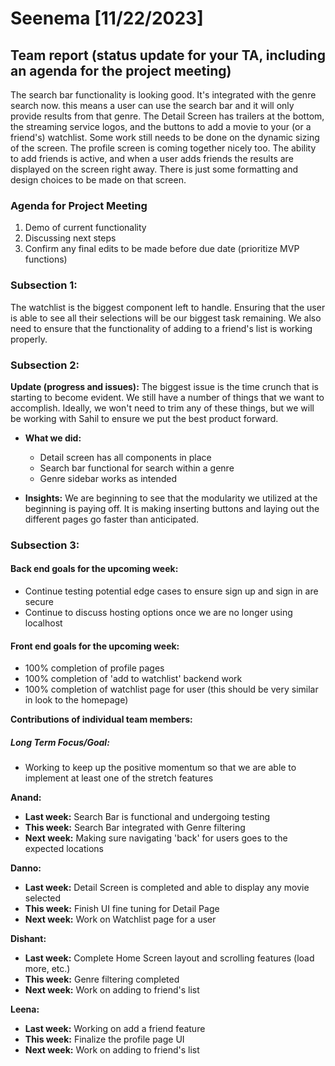 # Seenema [11/22/2023]

## Team report (status update for your TA, including an agenda for the project meeting)
The search bar functionality is looking good. It's integrated with the genre search now. this means a user can use the search 
bar and it will only provide results from that genre. The Detail Screen has trailers at the bottom, the streaming service logos,
and the buttons to add a movie to your (or a friend's) watchlist. Some work still needs to be done on the dynamic sizing of the
screen. The profile screen is coming together nicely too. The ability to add friends is active, and when a user adds friends the 
results are displayed on the screen right away. There is just some formatting and design choices to be made on that screen.


### Agenda for Project Meeting
1. Demo of current functionality
2. Discussing next steps
3. Confirm any final edits to be made before due date (prioritize MVP functions)

### Subsection 1:
The watchlist is the biggest component left to handle. Ensuring that the user is able to see all their selections will be our
biggest task remaining. We also need to ensure that the functionality of adding to a friend's list is working properly.

### Subsection 2:
**Update (progress and issues):**
The biggest issue is the time crunch that is starting to become evident. We still have a number of things that we want to accomplish.
Ideally, we won't need to trim any of these things, but we will be working with Sahil to ensure we put the best product forward.

- **What we did:**
    - Detail screen has all components in place 
    - Search bar functional for search within a genre
    - Genre sidebar works as intended

- **Insights:**
We are beginning to see that the modularity we utilized at the beginning is paying off. It is making inserting buttons
and laying out the different pages go faster than anticipated.

### Subsection 3:

#### Back end goals for the upcoming week:
- Continue testing potential edge cases to ensure sign up and sign in are secure
- Continue to discuss hosting options once we are no longer using localhost

#### Front end goals for the upcoming week:
- 100% completion of profile pages
- 100% completion of 'add to watchlist' backend work
- 100% completion of watchlist page for user (this should be very similar in look to the homepage)

**Contributions of individual team members:**

##### Long Term Focus/Goal:
- Working to keep up the positive momentum so that we are able to implement at least one of the stretch features

**Anand:**
- **Last week:** Search Bar is functional and undergoing testing
- **This week:** Search Bar integrated with Genre filtering
- **Next week:** Making sure navigating 'back' for users goes to the expected locations

**Danno:**
- **Last week:** Detail Screen is completed and able to display any movie selected
- **This week:** Finish UI fine tuning for Detail Page
- **Next week:** Work on Watchlist page for a user

**Dishant:**
- **Last week:** Complete Home Screen layout and scrolling features (load more, etc.)
- **This week:** Genre filtering completed
- **Next week:** Work on adding to friend's list

**Leena:**
- **Last week:** Working on add a friend feature
- **This week:** Finalize the profile page UI
- **Next week:** Work on adding to friend's list

